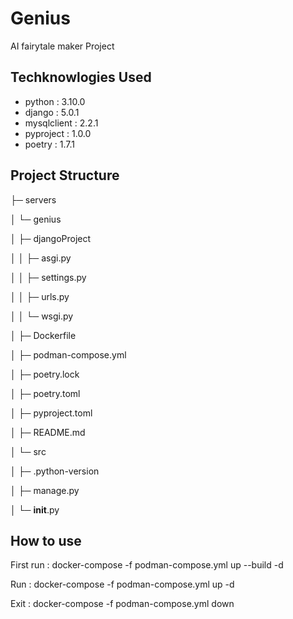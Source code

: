 # Genius

AI fairytale maker Project

## Techknowlogies Used

- python : 3.10.0
- django : 5.0.1
- mysqlclient : 2.2.1
- pyproject : 1.0.0
- poetry : 1.7.1

## Project Structure
├─ servers

│  └─ genius

│     ├─ djangoProject

│     │  ├─ asgi.py

│     │  ├─ settings.py

│     │  ├─ urls.py

│     │  └─ wsgi.py

│     ├─ Dockerfile

│     ├─ podman-compose.yml

│     ├─ poetry.lock

│     ├─ poetry.toml

│     ├─ pyproject.toml

│     ├─ README.md

│     └─ src

│        ├─ .python-version

│        ├─ manage.py

│        └─ __init__.py

## How to use
First run : docker-compose -f podman-compose.yml up --build -d

Run :  docker-compose -f podman-compose.yml up -d

Exit :  docker-compose -f podman-compose.yml down
